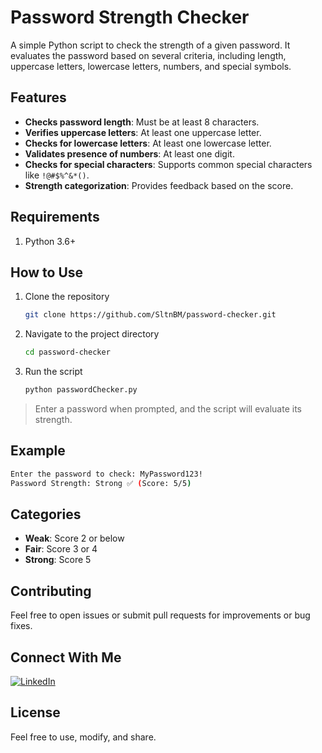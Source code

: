 # Password Strength Checker
A simple Python script to check the strength of a given password. It evaluates the password based on several criteria, including length, uppercase letters, lowercase letters, numbers, and special symbols.

## Features
- **Checks password length**: Must be at least 8 characters.
- **Verifies uppercase letters**: At least one uppercase letter.
- **Checks for lowercase letters**: At least one lowercase letter.
- **Validates presence of numbers**: At least one digit.
- **Checks for special characters**: Supports common special characters like `!@#$%^&*()`.
- **Strength categorization**: Provides feedback based on the score.

## Requirements
1. Python 3.6+

## How to Use
1. Clone the repository
    ```bash
    git clone https://github.com/SltnBM/password-checker.git
    ```
2. Navigate to the project directory
    ```bash
    cd password-checker
    ```
3. Run the script
    ```bash
    python passwordChecker.py
    ```
>Enter a password when prompted, and the script will evaluate its strength.

## Example
```bash
Enter the password to check: MyPassword123!
Password Strength: Strong ✅ (Score: 5/5)
```

## Categories
- **Weak**: Score 2 or below
- **Fair**: Score 3 or 4
- **Strong**: Score 5

## Contributing
Feel free to open issues or submit pull requests for improvements or bug fixes.

## Connect With Me
[![LinkedIn](https://img.shields.io/badge/LinkedIn-Sultan%20Badra-blue?logo=linkedin\&logoColor=white\&style=flat-square)](https://www.linkedin.com/in/sultan-badra)

## License
Feel free to use, modify, and share.